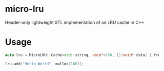 # micro-lru

Header-only lightweight STL implementation of an LRU cache in C++ 

# Usage

```cpp
auto lru = MicroLRU::Cache<std::string, void*>(50, [](void* data) { free(data); });

lru.add("Hello World", malloc(100));
```
